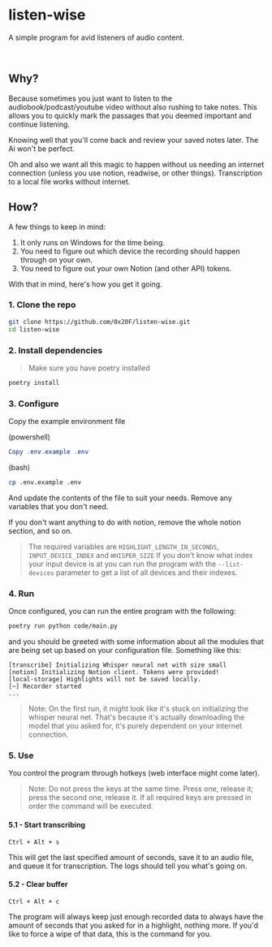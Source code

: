<h1>
listen-wise
</h1>

A simple program for avid listeners of audio content.

<br/>

## Why?
Because sometimes you just want to listen to the audiobook/podcast/youtube video without also rushing to take notes. This allows you to quickly mark the passages that you deemed important and continue listening.

Knowing well that you'll come back and review your saved notes later. The Ai won't be perfect.

Oh and also we want all this magic to happen without us needing an internet connection (unless you use notion, readwise, or other things). Transcription to a local file works without internet.
<br/>

## How?
A few things to keep in mind:
1. It only runs on Windows for the time being.
2. You need to figure out which device the recording should happen through on your own.
3. You need to figure out your own Notion (and other API) tokens.

With that in mind, here's how you get it going.

### 1. Clone the repo
```bash
git clone https://github.com/0x20F/listen-wise.git
cd listen-wise
```

### 2. Install dependencies
> Make sure you have poetry installed
```bash
poetry install
```

### 3. Configure
Copy the example environment file

(powershell)
```powershell
Copy .env.example .env
```

(bash)
```bash
cp .env.example .env
```

And update the contents of the file to suit your needs.
Remove any variables that you don't need.

If you don't want anything to do with notion, remove the whole notion section, and so on.

> The required variables are `HIGHLIGHT_LENGTH_IN_SECONDS`, `INPUT_DEVICE_INDEX` and `WHISPER_SIZE`
> If you don't know what index your input device is at you can run the program with the `--list-devices` parameter to get a list of all devices and their indexes.

### 4. Run
Once configured, you can run the entire program with the following:
```bash
poetry run python code/main.py
```

and you should be greeted with some information about all the modules that are being set up based on your configuration file. Something like this:
```
[transcribe] Initializing Whisper neural net with size small
[notion] Initializing Notion client. Tokens were provided!
[local-storage] Highlights will not be saved locally.
[~] Recorder started
...
```
> Note: On the first run, it might look like it's stuck on initializing the whisper neural net. That's because it's actually downloading the model that you asked for, it's purely dependent on your internet connection.

### 5. Use
You control the program through hotkeys (web interface might come later).
> Note: Do not press the keys at the same time. Press one, release it; press the second one, release it. If all required keys are pressed in order the command will be
executed.

#### 5.1 - Start transcribing
```
Ctrl + Alt + s
```
This will get the last specified amount of seconds, save it to an audio file, and queue it for transcription. The logs should tell you what's going on.

#### 5.2 - Clear buffer
```
Ctrl + Alt + c
```
The program will always keep just enough recorded data to always have the amount of seconds that you asked for in a highlight, nothing more. If you'd like to force a wipe of that data, this is the command for you.